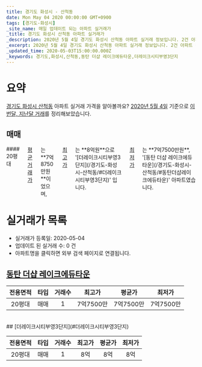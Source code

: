 ```yaml
---
title: 경기도 화성시 - 산척동
date: Mon May 04 2020 00:00:00 GMT+0900
tags: [경기도-화성시]
_site_name: 매일 업데이트 되는 아파트 실거래가
_title: 경기도 화성시 산척동 아파트 실거래가
_description: 2020년 5월 4일 경기도 화성시 산척동 아파트 실거래 정보입니다. 2건 아파트 정보가 있습니다.
_excerpt: 2020년 5월 4일 경기도 화성시 산척동 아파트 실거래 정보입니다. 2건 아파트 정보가 있습니다.
_updated_time: 2020-05-03T15:00:00.000Z
_keywords: 경기도,화성시,산척동,동탄 더샵 레이크에듀타운,더레이크시티부영3단지
---
```





# 요약
<ins>경기도 화성시 산척동</ins> 아파트 실거래 가격을 알아볼까요? <ins>2020년 5월 4일</ins> 기준으로 <ins>이번달, 지난달 거래</ins>를 정리해보았습니다.

## 매매
<div class="container">
<div class="twelve columns" markdown="1">
#### 20평대
<ins>평균 거래가</ins>는 **7억8750만원**이었으며, <ins>최고가</ins>는 **8억원**으로 '[더레이크시티부영3단지](/경기도-화성시-산척동/#더레이크시티부영3단지)' 입니다. <ins>최저가</ins>는 **7억7500만원**, '[동탄 더샵 레이크에듀타운](/경기도-화성시-산척동/#동탄더샵레이크에듀타운)' 아파트였습니다.
</div>
</div>



# 실거래가 목록
- 실거래가 등록일: 2020-05-04
- 업데이트 된 실거래 수: 0 건
- 아파트명을 클릭하면 외부 검색 페이지로 연결됩니다.

## [동탄 더샵 레이크에듀타운](#동탄더샵레이크에듀타운)

|전용면적|타입|거래수|최고가|평균가|최저가|
|:---:|:---:|:---:|:---:|:---:|:---:|
|20평대|<span class="deal-type-1">매매</span>|1|7억7500만|7억7500만|7억7500만|

<br/>
## [더레이크시티부영3단지](#더레이크시티부영3단지)

|전용면적|타입|거래수|최고가|평균가|최저가|
|:---:|:---:|:---:|:---:|:---:|:---:|
|20평대|<span class="deal-type-1">매매</span>|1|8억|8억|8억|

<br/>



